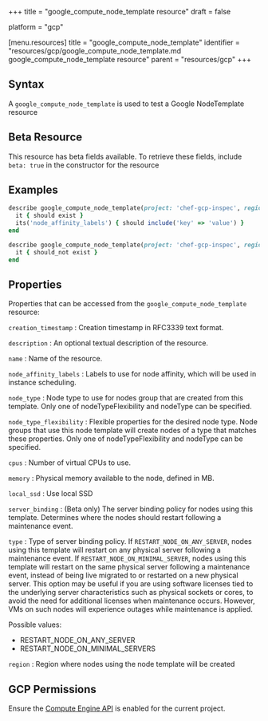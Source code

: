 +++
title = "google_compute_node_template resource"
draft = false

platform = "gcp"

[menu.resources]
    title = "google_compute_node_template"
    identifier = "resources/gcp/google_compute_node_template.md google_compute_node_template resource"
    parent = "resources/gcp"
+++

## Syntax

A `google_compute_node_template` is used to test a Google NodeTemplate resource

## Beta Resource

This resource has beta fields available. To retrieve these fields, include `beta: true` in the constructor for the resource

## Examples

```ruby
describe google_compute_node_template(project: 'chef-gcp-inspec', region: 'europe-west2', name: 'inspec-node-template') do
  it { should exist }
  its('node_affinity_labels') { should include('key' => 'value') }
end

describe google_compute_node_template(project: 'chef-gcp-inspec', region: 'europe-west2', name: 'nonexistent') do
  it { should_not exist }
end
```

## Properties

Properties that can be accessed from the `google_compute_node_template` resource:

`creation_timestamp`
: Creation timestamp in RFC3339 text format.

`description`
: An optional textual description of the resource.

`name`
: Name of the resource.

`node_affinity_labels`
: Labels to use for node affinity, which will be used in instance scheduling.

`node_type`
: Node type to use for nodes group that are created from this template. Only one of nodeTypeFlexibility and nodeType can be specified.

`node_type_flexibility`
: Flexible properties for the desired node type. Node groups that use this node template will create nodes of a type that matches these properties. Only one of nodeTypeFlexibility and nodeType can be specified.

`cpus`
: Number of virtual CPUs to use.

`memory`
: Physical memory available to the node, defined in MB.

`local_ssd`
: Use local SSD

`server_binding`
: (Beta only) The server binding policy for nodes using this template. Determines where the nodes should restart following a maintenance event.

`type`
: Type of server binding policy. If `RESTART_NODE_ON_ANY_SERVER`, nodes using this template will restart on any physical server following a maintenance event. If `RESTART_NODE_ON_MINIMAL_SERVER`, nodes using this template will restart on the same physical server following a maintenance event, instead of being live migrated to or restarted on a new physical server. This option may be useful if you are using software licenses tied to the underlying server characteristics such as physical sockets or cores, to avoid the need for additional licenses when maintenance occurs. However, VMs on such nodes will experience outages while maintenance is applied.

  Possible values:
  - RESTART_NODE_ON_ANY_SERVER
  - RESTART_NODE_ON_MINIMAL_SERVERS

`region`
: Region where nodes using the node template will be created

## GCP Permissions

Ensure the [Compute Engine API](https://console.cloud.google.com/apis/library/compute.googleapis.com/) is enabled for the current project.
